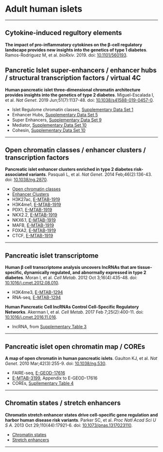 Adult human islets
==============================

***

## Cytokine-induced regultory elements
__The impact of pro-inflammatory cytokines on the β-cell regulatory landscape provides new insights into the genetics of type 1 diabetes__. Ramos-Rodriguez M, et al. _bioRxiv_. 2019. doi: [10.1101/560193](http://www.doi.org/10.1101/560193).

## Pancretic Islet super-enhancers / enhancer hubs / structural transcription factors / virtual 4C
__Human pancreatic islet three-dimensional chromatin architecture provides insights into the genetics of type 2 diabetes__. Miguel-Escalada I, et al. _Nat Genet_. 2019 Jun;51(7):1137-48. doi: [10.1038/s41588-019-0457-0](http://www.doi.org/10.1038/s41588-019-0457-0).

- Islet Regulome chromatin classes, [Supplementary Data Set 1](https://static-content.springer.com/esm/art%3A10.1038%2Fs41588-019-0457-0/MediaObjects/41588_2019_457_MOESM4_ESM.zip)
- Enhancer Hubs, [Supplementary Data Set 5](https://static-content.springer.com/esm/art%3A10.1038%2Fs41588-019-0457-0/MediaObjects/41588_2019_457_MOESM4_ESM.zip)
- Super Enhancers, [Supplementary Data Set 9](https://static-content.springer.com/esm/art%3A10.1038%2Fs41588-019-0457-0/MediaObjects/41588_2019_457_MOESM4_ESM.zip)
- Mediator, [Supplementary Data Set 10](https://static-content.springer.com/esm/art%3A10.1038%2Fs41588-019-0457-0/MediaObjects/41588_2019_457_MOESM4_ESM.zip)
- Cohesin, [Supplementary Data Set 10](https://static-content.springer.com/esm/art%3A10.1038%2Fs41588-019-0457-0/MediaObjects/41588_2019_457_MOESM4_ESM.zip)

***

## Open chromatin classes / enhancer clusters / transcription factors
__Pancreatic islet enhancer clusters enriched in type 2 diabetes risk-associated variants__. Pasquali L, et al. _Nat Genet_. 2014 Feb;46(2):136-43. doi: [10.1038/ng.2870](http://www.doi.org/10.1038/ng.2870).

- [Open chromatin classes](https://images.nature.com/original/nature-assets/ng/journal/v46/n2/source_data/ng.2870-f2.xlsx)
- [Enhancer Clusters](https://images.nature.com/original/nature-assets/ng/journal/v46/n2/source_data/ng.2870-sf6.xlsx)
- H3K27ac, [E-MTAB-1919](http://www.ebi.ac.uk/arrayexpress/experiments/E-MTAB-1919/samples/?s_page=1&s_pagesize=50)
- H3K4me1, [E-MTAB-1919](http://www.ebi.ac.uk/arrayexpress/experiments/E-MTAB-1919/samples/?s_page=1&s_pagesize=50)
- PDX1, [E-MTAB-1919](http://www.ebi.ac.uk/arrayexpress/experiments/E-MTAB-1919/samples/?s_page=1&s_pagesize=50)
- NKX2.2, [E-MTAB-1919](http://www.ebi.ac.uk/arrayexpress/experiments/E-MTAB-1919/samples/?s_page=1&s_pagesize=50)
- NKX6.1, [E-MTAB-1919](http://www.ebi.ac.uk/arrayexpress/experiments/E-MTAB-1919/samples/?s_page=1&s_pagesize=50)
- MAFB, [E-MTAB-1919](http://www.ebi.ac.uk/arrayexpress/experiments/E-MTAB-1919/samples/?s_page=1&s_pagesize=50)
- FOXA2, [E-MTAB-1919](http://www.ebi.ac.uk/arrayexpress/experiments/E-MTAB-1919/samples/?s_page=1&s_pagesize=50)
- CTCF, [E-MTAB-1919](http://www.ebi.ac.uk/arrayexpress/experiments/E-MTAB-1919/samples/?s_page=1&s_pagesize=50)

***

## Pancreatic islet transcriptome

__Human β cell transcriptome analysis uncovers lncRNAs that are tissue-specific, dynamically regulated, and abnormally expressed in type 2 diabetes__. Moran I, et al. _Cell Metab_. 2012 Oct 3;16(4):435-48. doi: [10.1016/j.cmet.2012.08.010](http://www.doi.org/10.1016/j.cmet.2012.08.010).

- H3K4me3, [E-MTAB-1294](http://www.ebi.ac.uk/arrayexpress/experiments/E-MTAB-1294/)
- RNA-seq, [E-MTAB-1294](http://www.ebi.ac.uk/arrayexpress/experiments/E-MTAB-1294/)

__Human Pancreatic Cell lncRNAs Control Cell-Specific Regulatory Networks__. Akerman I, et al. _Cell Metab_. 2017 Feb 7;25(2):400-11. doi: [10.1016/j.cmet.2016.11.016](http://www.doi.org/10.1016/j.cmet.2016.11.016).

- lncRNA, from [Supplementary Table 3](http://www.cell.com/cms/attachment/2077961182/2070910817/mmc4.xlsx)

***

## Pancreatic islet open chromatin map / COREs

__A map of open chromatin in human pancreatic islets__. Gaulton KJ, et al. _Nat Genet_. 2010 Mar;42(3):255-9. doi: [10.1038/ng.530](http://www.doi.org/10.1038/ng.530).

- FAIRE-seq, [E-GEOD-17616](http://www.ebi.ac.uk/arrayexpress/experiments/E-GEOD-17616/)
- [E-MTAB-3199](http://www.ebi.ac.uk/arrayexpress/experiments/E-MTAB-3199/), Appendix to E-GEOD-17616
- COREs, [Supllementary Table 4](https://www.ncbi.nlm.nih.gov/pmc/articles/PMC2828505/bin/NIHMS170210-supplement-4.xls)

***

## Chromatin states / stretch enhancers
__Chromatin stretch enhancer states drive cell-specific gene regulation and harbor human disease risk variants__. Parker SC, et al. _Proc Natl Acad Sci U S A_. 2013 Oct 29;110(44):17921-6. doi: [10.1073/pnas.1317023110](http://www.doi.org/10.1073/pnas.1317023110).

- [Chromatin states](http://www.ncbi.nlm.nih.gov/geo/query/acc.cgi?acc=GSE51311)
- [Stretch enhancers](http://research.nhgri.nih.gov/manuscripts/Collins/islet_chromatin/hg19/ChromHMM/stretch-enhancers.tar)

***

